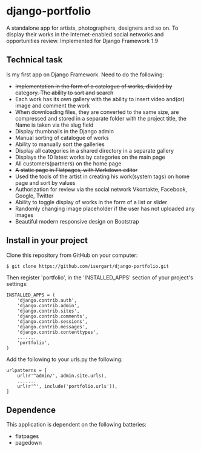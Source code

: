 # django-portfolio
A standalone app for artists, photographers, designers and so on. To display their works in the Internet-enabled social networks and opportunities review.
Implemented for Django Framework 1.9

## Technical task

Is my first app on Django Framework. Need to do the following:

- ~~Implementation in the form of a catalogue of works, divided by category.
The ability to sort and search~~
- Each work has its own gallery with the ability to insert video and(or) image and comment the work
- When downloading files, they are converted to the same size, are compressed and stored in a separate folder with the project title, the Name is taken via the slug field
- Display thumbnails in the Django admin
- Manual sorting of catalogue of works
- Ability to manually sort the galleries
- Display all categories in a shared directory in a separate gallery
- Displays the 10 latest works by categories on the main page
- All customers(partners) on the home page
- ~~A static page in Flatpages, with Markdown editor~~
- Used the tools of the artist in creating his work(system tags) on home page and sort by values
- Authorization for review via the social network Vkontakte, Facebook, Google, Twitter
- Ability to toggle display of works in the form of a list or slider
- Randomly changing image placeholder if the user has not uploaded any images
- Beautiful modern responsive design on Bootstrap

## Install in your project

Clone this repository from GitHub on your computer:

    $ git clone https://github.com/isergart/django-portfolio.git

Then register 'portfolio', in the 'INSTALLED_APPS' section of your project's settings:

    INSTALLED_APPS = (
        'django.contrib.auth',
        'django.contrib.admin',
        'django.contrib.sites',
        'django.contrib.comments',
        'django.contrib.sessions',
        'django.contrib.messages',
        'django.contrib.contenttypes',
        .......
        'portfolio',
    )
Add the following to your urls.py the following:

    urlpatterns = [
        url(r'^admin/', admin.site.urls),
        .......
        url(r'^', include('portfolio.urls')),
    ]

## Dependence
This application is dependent on the following batteries:

- flatpages
- pagedown
